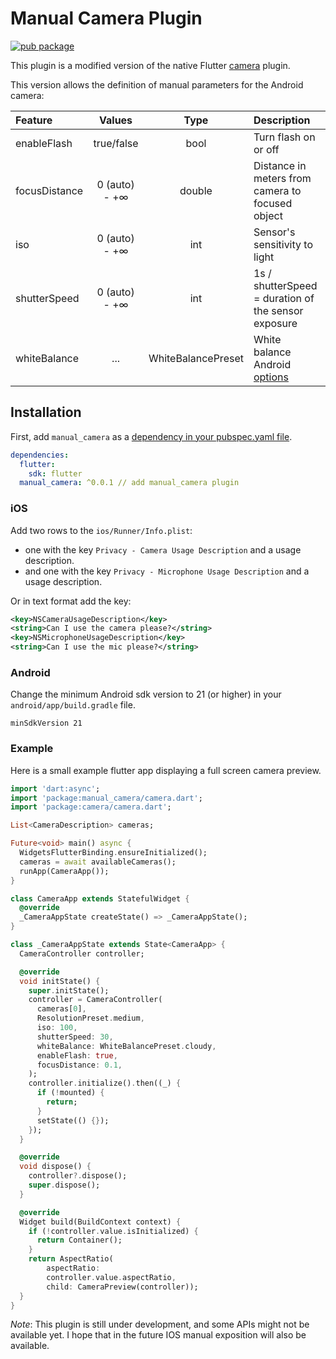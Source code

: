 # Manual Camera Plugin

[![pub package](https://img.shields.io/pub/v/manual_camera.svg)](https://pub.dartlang.org/packages/manual_cameraj)

This plugin is a modified version of the native Flutter [camera](https://github.com/flutter/plugins/tree/master/packages/camera) plugin.

This version allows the definition of manual parameters for the Android camera:

| Feature       	|     Values    	|        Type        	| Description                                                                                                                       	|
|:---------------	|:-------------:	|:------------------:	|:-----------------------------------------------------------------------------------------------------------------------------------	|
| enableFlash   	|   true/false  	|        bool        	| Turn flash on or off                                                                                                              	|
| focusDistance 	| 0 (auto) - +∞ 	|       double       	| Distance in meters from camera to focused object                                                                                  	|
| iso           	| 0 (auto) - +∞ 	|         int        	| Sensor's sensitivity to light                                                                                                     	|
| shutterSpeed  	| 0 (auto) - +∞ 	|         int        	| 1s / shutterSpeed = duration of the sensor exposure                                                                               	|
| whiteBalance  	|      ...      	| WhiteBalancePreset 	| White balance Android [options](https://developer.android.com/reference/android/hardware/camera2/CaptureRequest#CONTROL_AWB_MODE) 	|


## Installation

First, add `manual_camera` as a [dependency in your pubspec.yaml file](https://flutter.io/using-packages/).
```yaml
dependencies:
  flutter:
    sdk: flutter
  manual_camera: ^0.0.1 // add manual_camera plugin
```

### iOS

Add two rows to the `ios/Runner/Info.plist`:

* one with the key `Privacy - Camera Usage Description` and a usage description.
* and one with the key `Privacy - Microphone Usage Description` and a usage description.

Or in text format add the key:

```xml
<key>NSCameraUsageDescription</key>
<string>Can I use the camera please?</string>
<key>NSMicrophoneUsageDescription</key>
<string>Can I use the mic please?</string>
```

### Android

Change the minimum Android sdk version to 21 (or higher) in your `android/app/build.gradle` file.

```
minSdkVersion 21
```

### Example

Here is a small example flutter app displaying a full screen camera preview.

```dart
import 'dart:async';
import 'package:manual_camera/camera.dart';
import 'package:camera/camera.dart';

List<CameraDescription> cameras;

Future<void> main() async {
  WidgetsFlutterBinding.ensureInitialized();
  cameras = await availableCameras();
  runApp(CameraApp());
}

class CameraApp extends StatefulWidget {
  @override
  _CameraAppState createState() => _CameraAppState();
}

class _CameraAppState extends State<CameraApp> {
  CameraController controller;

  @override
  void initState() {
    super.initState();
    controller = CameraController(
      cameras[0],
      ResolutionPreset.medium,
      iso: 100,
      shutterSpeed: 30,
      whiteBalance: WhiteBalancePreset.cloudy,
      enableFlash: true,
      focusDistance: 0.1,
    );
    controller.initialize().then((_) {
      if (!mounted) {
        return;
      }
      setState(() {});
    });
  }

  @override
  void dispose() {
    controller?.dispose();
    super.dispose();
  }

  @override
  Widget build(BuildContext context) {
    if (!controller.value.isInitialized) {
      return Container();
    }
    return AspectRatio(
        aspectRatio:
        controller.value.aspectRatio,
        child: CameraPreview(controller));
  }
}
```

*Note*: This plugin is still under development, and some APIs might not be available yet. I hope that in the future IOS manual exposition will also be available.


